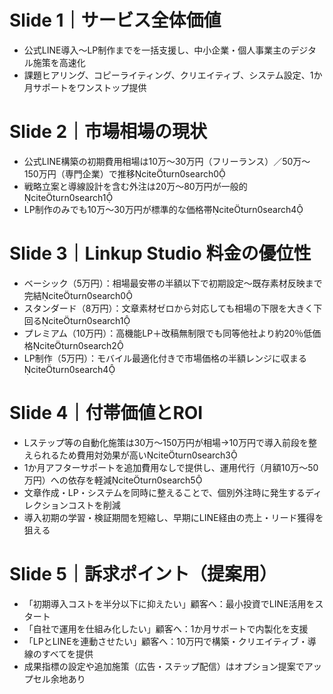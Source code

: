 # Slide 1｜サービス全体価値
- 公式LINE導入〜LP制作までを一括支援し、中小企業・個人事業主のデジタル施策を高速化
- 課題ヒアリング、コピーライティング、クリエイティブ、システム設定、1か月サポートをワンストップ提供

# Slide 2｜市場相場の現状
- 公式LINE構築の初期費用相場は10万〜30万円（フリーランス）／50万〜150万円（専門企業）で推移citeturn0search0
- 戦略立案と導線設計を含む外注は20万〜80万円が一般的citeturn0search1
- LP制作のみでも10万〜30万円が標準的な価格帯citeturn0search4

# Slide 3｜Linkup Studio 料金の優位性
- ベーシック（5万円）：相場最安帯の半額以下で初期設定〜既存素材反映まで完結citeturn0search0
- スタンダード（8万円）：文章素材ゼロから対応しても相場の下限を大きく下回るciteturn0search1
- プレミアム（10万円）：高機能LP＋改稿無制限でも同等他社より約20％低価格citeturn0search2
- LP制作（5万円）：モバイル最適化付きで市場価格の半額レンジに収まるciteturn0search4

# Slide 4｜付帯価値とROI
- Lステップ等の自動化施策は30万〜150万円が相場→10万円で導入前段を整えられるため費用対効果が高いciteturn0search3
- 1か月アフターサポートを追加費用なしで提供し、運用代行（月額10万〜50万円）への依存を軽減citeturn0search5
- 文章作成・LP・システムを同時に整えることで、個別外注時に発生するディレクションコストを削減
- 導入初期の学習・検証期間を短縮し、早期にLINE経由の売上・リード獲得を狙える

# Slide 5｜訴求ポイント（提案用）
- 「初期導入コストを半分以下に抑えたい」顧客へ：最小投資でLINE活用をスタート
- 「自社で運用を仕組み化したい」顧客へ：1か月サポートで内製化を支援
- 「LPとLINEを連動させたい」顧客へ：10万円で構築・クリエイティブ・導線のすべてを提供
- 成果指標の設定や追加施策（広告・ステップ配信）はオプション提案でアップセル余地あり
